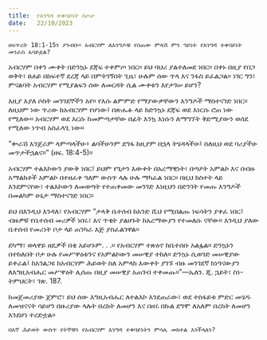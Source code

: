 ```yaml
---
title:  የእንግዳ ተቀባይነት ስጦታ
date:   22/10/2023
---
```


`ዘፍጥረት 18:1-15ን ያንብቡ። አብርሃም ለእንግዶቹ የሰጠው ምላሽ ምን ዓይነት የእንግዳ ተቀባይነት መንፈስ አሳይቷል?`

አብርሃም በቀን ሙቀት በድንኳኑ ደጃፍ ተቀምጦ ነበር። ይህ ባህሪ ያልተለመደ ነበር። በቀኑ በዚያ የበጋ ወቅት፣ ፀሐይ በከፍተኛ ደረጃ ላይ በምትገኝበት ጊዜ፣ ሁሉም ሰው ጥላ እና ንፋስ ይፈልጋል። ነገር ግን፣ ምናልባት አብርሃም የሚያልፍን ሰው ለመርዳት ሲል ሙቀቱን እየታገሠ ይሆን?

እዚያ እያለ ሶስት መንገደኞችን አየ። የእሱ ልምምድ የማያውቃቸውን እንግዶች ማስተናገድ ነበር። ለዚህም ነው ጥሪው ከአብርሃም የሆነው፤ በጽሑፉ ላይ ከድንኳኑ ደጃፍ ወደ እነርሱ ሮጠ ነው የሚለው። አብርሃም ወደ እርሱ ከመምጣታቸው በፊት እንኳ እነሱን ለማግኘት ቅድሚያውን ወሰደ የሚለው ነጥብ አስፈላጊ ነው።

“ቍራሽ እንጀራም ላምጣላችሁ፥ ልባችሁንም ደግፋ ከዚያም በኋላ ትሄዳላችሁ፤ ስለዚህ ወደ ባሪያችሁ መጥታችኋልና።” (ዘፍ. 18:4-5)።

አብርሃም ተልእኮውን ያውቅ ነበር፤ ይህም የጌታን እውቀት በአረማዊነት፣ በጣዖት አምልኮ እና በብዙ አማልክቶች አምልኮ በተዘፈቀ ዓለም ውስጥ ላሉ ሁሉ ማካፈል ነበር። በዚህ ክስተት ላይ እንደምናየው፣ ተልእኮውን ለመወጣት የተጠቀመው መንገድ እነዚህን በድንገት የመጡ እንግዶች በመልካም ሁኔታ ማስተናገድ ነበር።

ይህ በእንዲህ እንዳለ፣ የአብርሃም “ታላቅ ቤተሰብ ከአንድ ሺህ የሚበልጡ ነፍሳትን ያቀፈ ነበር፤ ብዙዎቹ የቤተሰብ መሪዎች ነበሩ፣ እና ጥቂት ያልሆኑት ከአረማውያን የተመለሱ ናቸው። እንዲህ ያለው ቤተሰብ የመሪነት ቦታ ላይ ጠንካራ እጅ ያስፈልገዋል።

ደካማ፣ ወላዋይ ዘዴዎች በቂ አይሆኑም. . .። የአብርሃም ተጽዕኖ ከቤተሰቡ አልፏል። ድንኳኑን በተከለበት ቦታ ሁሉ የመሥዋዕቱንና የአምልኮውን መሠዊያ ተከለ። ድንኳኑ ሲወገድ መሠዊያው ይቀራል፤ ከአገልጋዩ ከአብርሃም ሕይወት ስለ አምላክ እውቀት ያገኙ ብዙ መንገደኛ ከነዓናውያን ለእግዚአብሔር መሥዋዕት ሊሰጡ በዚያ መሠዊያ አጠገብ ተቀመጡ።”—ኤለን. ጂ. ኋይት፣ ስነ-ትምህርት፣ ገጽ. 187.

ከመጀመሪያው ጀምሮ፣ ይህ ሰው እግዚአብሔር ለተልእኮ እንደጠራው፣ ወደ ተስፋይቱ ምድር መሄዱ ለመዝናናት ሳይሆን በዙሪያው ላሉት በረከት ለመሆን እና በዘሩ በኩል ደግሞ ለአለም በረከት ለመሆን እንደሆነ ተረድቷል።

`በእኛ ሕይወት ውስጥ የትኞቹን የአብርሃም እንግዳ ተቀባይነትን ምሳሌ መከተል እንችላለን?`